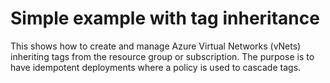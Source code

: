# Simple example with tag inheritance

This shows how to create and manage Azure Virtual Networks (vNets) inheriting tags from the resource group or subscription. The purpose is to have idempotent deployments where a policy is used to cascade tags.
